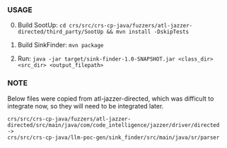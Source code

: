 ### USAGE

0. Build SootUp: `cd crs/src/crs-cp-java/fuzzers/atl-jazzer-directed/third_party/SootUp && mvn install -DskipTests`

1. Build SinkFinder: `mvn package`

1. Run: `java -jar target/sink-finder-1.0-SNAPSHOT.jar <class_dir> <src_dir> <output_filepath>`

### NOTE

Below files were copied from atl-jazzer-directed, which was difficult to integrate now, so they will need to be integrated later.

```
crs/src/crs-cp-java/fuzzers/atl-jazzer-directed/src/main/java/com/code_intelligence/jazzer/driver/directed
->
crs/src/crs-cp-java/llm-poc-gen/sink_finder/src/main/java/sr/parser
```
